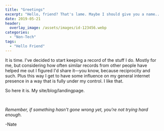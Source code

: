 ```yaml
---
title: "Greetings"
excerpt: "Hello, friend? That's lame. Maybe I should give you a name..."
date: 2019-05-21
header:
  overlay_image: /assets/images/id-123456.webp
categories:
  - "Non-Tech"
tags:
  - "Hello Friend"
---
```


It is time. I've decided to start keeping a record of the stuff I do. Mostly for me, but considering how often similar records from other people have helped me out I figured I'd share it—you know, because reciprocity and such. Plus this way I get to have some influence on my general internet presence in a way that is fully under my control. I like that.

So here it is. My site/blog/landingpage.


<br />

_Remember, if something hasn't gone wrong yet, you're not trying hard enough._

-Nate
